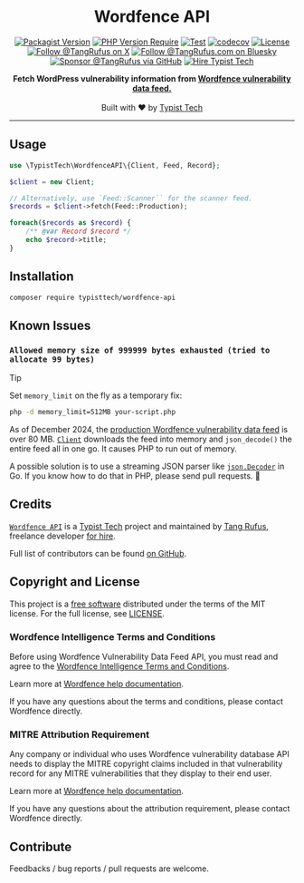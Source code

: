 <div align="center">

# Wordfence API

[![Packagist Version](https://img.shields.io/packagist/v/typisttech/wordfence-api)](https://packagist.org/packages/typisttech/wordfence-api)
[![PHP Version Require](https://img.shields.io/packagist/dependency-v/typisttech/wordfence-api/php)](https://github.com/typisttech/wordfence-api/blob/main/composer.json#:~:text=%22php%22%3A,%22%2C)
[![Test](https://github.com/typisttech/wordfence-api/actions/workflows/test.yml/badge.svg)](https://github.com/typisttech/wordfence-api/actions/workflows/test.yml)
[![codecov](https://codecov.io/gh/typisttech/wordfence-api/graph/badge.svg?token=PGHZ7ZORC1)](https://codecov.io/gh/typisttech/wordfence-api)
[![License](https://img.shields.io/github/license/typisttech/wordfence-api.svg)](https://github.com/typisttech/wordfence-api/blob/master/LICENSE)
[![Follow @TangRufus on X](https://img.shields.io/badge/Follow-TangRufus-15202B?logo=x&logoColor=white)](https://x.com/tangrufus)
[![Follow @TangRufus.com on Bluesky](https://img.shields.io/badge/Bluesky-TangRufus.com-blue?logo=bluesky)](https://bsky.app/profile/tangrufus.com)
[![Sponsor @TangRufus via GitHub](https://img.shields.io/badge/Sponsor-TangRufus-EA4AAA?logo=githubsponsors)](https://github.com/sponsors/tangrufus)
[![Hire Typist Tech](https://img.shields.io/badge/Hire-Typist%20Tech-778899)](https://typist.tech/contact/)

<p>
  <strong>Fetch WordPress vulnerability information from <a href="https://www.wordfence.com/help/wordfence-intelligence/v2-accessing-and-consuming-the-vulnerability-data-feed/">Wordfence vulnerability data feed.</a></strong>
  <br>
  <br>
  Built with ♥ by <a href="https://typist.tech/">Typist Tech</a>
</p>

</div>

---

## Usage

```php
use \TypistTech\WordfenceAPI\{Client, Feed, Record};

$client = new Client;

// Alternatively, use `Feed::Scanner`` for the scanner feed.
$records = $client->fetch(Feed::Production);

foreach($records as $record) {
    /** @var Record $record */
    echo $record->title;
}
```

## Installation

```bash
composer require typisttech/wordfence-api
```

## Known Issues


### `Allowed memory size of 999999 bytes exhausted (tried to allocate 99 bytes)`

> [!TIP]
> Set `memory_limit` on the fly as a temporary fix:
>
> ```bash
> php -d memory_limit=512MB your-script.php
> ```

As of December 2024, the [production Wordfence vulnerability data feed](https://www.wordfence.com/api/intelligence/v2/vulnerabilities/production) is over 80 MB.
[`Client`](src/Client.php) downloads the feed into memory and `json_decode()` the entire feed all in one go. 
It causes PHP to run out of memory.

A possible solution is to use a streaming JSON parser like [`json.Decoder`](https://pkg.go.dev/encoding/json#example-Decoder.Decode-Stream) in Go.
If you know how to do that in PHP, please send pull requests. :bow:

## Credits

[`Wordfence API`](https://github.com/typisttech/wordfence-api) is a [Typist Tech](https://typist.tech) project and
maintained by [Tang Rufus](https://x.com/TangRufus), freelance developer [for hire](https://typist.tech/contact/).

Full list of contributors can be found [on GitHub](https://github.com/typisttech/wordfence-api/graphs/contributors).

## Copyright and License

This project is a [free software](https://www.gnu.org/philosophy/free-sw.en.html) distributed under the terms of
the MIT license. For the full license, see [LICENSE](./LICENSE).

### Wordfence Intelligence Terms and Conditions

Before using Wordfence Vulnerability Data Feed API, you must read and agree to the [Wordfence Intelligence Terms and Conditions](https://www.wordfence.com/wordfence-intelligence-terms-and-conditions/).

Learn more at [Wordfence help documentation](https://www.wordfence.com/help/wordfence-intelligence/v2-accessing-and-consuming-the-vulnerability-data-feed/#vulnerability-data-feed).

If you have any questions about the terms and conditions, please contact Wordfence directly.

### MITRE Attribution Requirement

Any company or individual who uses Wordfence vulnerability database API needs to display the MITRE copyright 
claims included in that vulnerability record for any MITRE vulnerabilities that they display to their end user.

Learn more at [Wordfence help documentation](https://www.wordfence.com/help/wordfence-intelligence/v2-accessing-and-consuming-the-vulnerability-data-feed/#mitre_attribution_requirement).

If you have any questions about the attribution requirement, please contact Wordfence directly.

## Contribute

Feedbacks / bug reports / pull requests are welcome.
